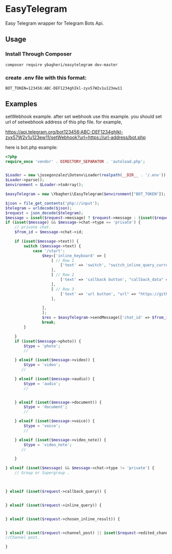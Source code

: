 # EasyTelegram
Easy Telegram wrapper for Telegram Bots Api.
## Usage

### Install Through Composer
```
composer require ybagheri/easytelegram dev-master
```
### create .env file with this format:
```
BOT_TOKEN=123456:ABC-DEF1234ghIkl-zyx57W2v1u123ew11
```

## Examples
setWebhook example.
after set webhook use this example.
you should set url of setwebhook address of this php file.
for example, 

https://api.telegram.org/bot123456:ABC-DEF1234ghIkl-zyx57W2v1u123ew11/setWebhook?url=https://url-address/bot.php

here is bot.php example:
```php
<?php
require_once 'vendor' . DIRECTORY_SEPARATOR . 'autoload.php';


$Loader = new \josegonzalez\Dotenv\Loader(realpath(__DIR__ . '/.env'));
$Loader->parse();
$environment = $Loader->toArray();

$easyTelegram = new \Ybagheri\EasyTelegram($environment["BOT_TOKEN"]);

$json = file_get_contents('php://input');
$telegram = urldecode($json);
$request = json_decode($telegram);
$message = isset($request->message) ? $request->message : (isset($request->edited_message) ? $request->edited_message : null);
if (isset($message) && $message->chat->type == 'private') {
    // private chat.
    $from_id = $message->chat->id;

    if (isset($message->text)) {
        switch ($message->text) {
            case '/start':
                $key=['inline_keyboard' => [
                    [ // Row 1
                        ['text' => 'switch', "switch_inline_query_current_chat" => "switch:"],
                    ],
                    [ // Row 2
                        ['text' => 'callback button', "callback_data" => "callback1"],
                    ],
                    [ // Row 3
                        ['text' => 'url button', "url" => "https://github.com/ybagheri/easytelegram"],
                    ],

                ],
                ];
                $res = $easyTelegram->sendMessage(['chat_id' => $from_id, 'text' => 'I\'m at your sarvice. How can I help you?', 'reply_markup' => json_encode($key)]);
                break;
        }

    }
    if (isset($message->photo)) {
        $type = 'photo';
        //

    } elseif (isset($message->video)) {
        $type = 'video';
       //

    } elseif (isset($message->audio)) {
        $type = 'audio';
        //


    } elseif (isset($message->document)) {
        $type = 'document';
        //

    } elseif (isset($message->voice)) {
        $type = 'voice';
        //

    } elseif (isset($message->video_note)) {
        $type = 'video_note';
       //

    }

} elseif (isset($message) && $message->chat->type != 'private') {
    // Group or Supergroup .
    


} elseif (isset($request->callback_query)) {


} elseif (isset($request->inline_query)) {


} elseif (isset($request->chosen_inline_result)) {


} elseif (isset($request->channel_post) || isset($request->edited_channel_post)) {
//Channel post.

}

```
